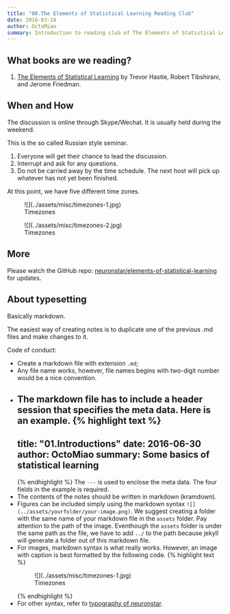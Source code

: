 ```yaml
---
title: "00.The Elements of Statistical Learning Reading Club"
date: 2016-03-18
author: OctoMiao
summary: Introduction to reading club of The Elements of Statistical Learning, schedule, and notice
---
```



## What books are we reading?

1. [The Elements of Statistical Learning](https://statweb.stanford.edu/~tibs/ElemStatLearn/printings/ESLII_print10.pdf) by Trevor Hastie, Robert Tibshirani, and Jerome Friedman.


## When and How

The discussion is online through Skype/Wechat. It is usually held during the weekend.

This is the so called Russian style seminar.

1. Everyone will get their chance to lead the discussion.
2. Interrupt and ask for any questions.
3. Do not be carried away by the time schedule. The next host will pick up whatever has not yet been finished.

At this point, we have five different time zones.

<figure markdown="1">
![](../assets/misc/timezones-1.jpg)
<figcaption markdown="1">
Timezones
</figcaption>
</figure>


<figure markdown="1">
![](../assets/misc/timezones-2.jpg)
<figcaption markdown="1">
Timezones
</figcaption>
</figure>



## More

Please watch the GitHub repo: [neuronstar/elements-of-statistical-learning](https://github.com/neuronstar/elements-of-statistical-learning) for updates.


## About typesetting

Basically markdown.

The easiest way of creating notes is to duplicate one of the previous .md files and make changes to it.

Code of conduct:

* Create a markdown file with extension `.md`;
* Any file name works, however, file names begins with two-digit number would be a nice convention.
* The markdown file has to include a header session that specifies the meta data. Here is an example.
   {% highlight text %}
   ---
   title: "01.Introductions"
   date: 2016-06-30
   author: OctoMiao
   summary: Some basics of statistical learning
   ---
   {% endhighlight %}
   The `---` is used to enclose the meta data. The four fields in the example is required.
* The contents of the notes should be written in markdown (kramdown).
* Figures can be included simply using the markdown syntax `![](../assets/yourfolder/your-image.png)`. We suggest creating a folder with the same name of your markdown file in the `assets` folder. Pay attention to the path of the image. Eventhough the `assets` folder is under the same path as the file, we have to add `../` to the path because jekyll will generate a folder out of this markdown file.
* For images, markdown syntax is what really works. However, an image with caption is best formatted by the following code.
   {% highlight text %}
   <figure markdown="1">
   ![](../assets/misc/timezones-1.jpg)
   <figcaption markdown="1">
   Timezones
   </figcaption>
   </figure>
   {% endhighlight %}
* For other syntax, refer to [typography of neuronstar](http://neuronstar.cc/typography/).
